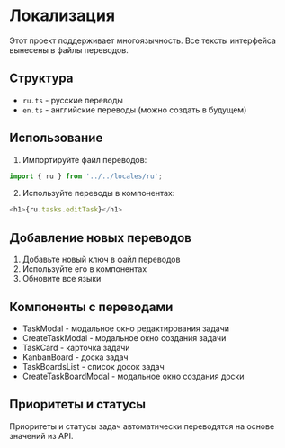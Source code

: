 # Локализация

Этот проект поддерживает многоязычность. Все тексты интерфейса вынесены в файлы переводов.

## Структура

- `ru.ts` - русские переводы
- `en.ts` - английские переводы (можно создать в будущем)

## Использование

1. Импортируйте файл переводов:
```typescript
import { ru } from '../../locales/ru';
```

2. Используйте переводы в компонентах:
```typescript
<h1>{ru.tasks.editTask}</h1>
```

## Добавление новых переводов

1. Добавьте новый ключ в файл переводов
2. Используйте его в компонентах
3. Обновите все языки

## Компоненты с переводами

- TaskModal - модальное окно редактирования задачи
- CreateTaskModal - модальное окно создания задачи  
- TaskCard - карточка задачи
- KanbanBoard - доска задач
- TaskBoardsList - список досок задач
- CreateTaskBoardModal - модальное окно создания доски

## Приоритеты и статусы

Приоритеты и статусы задач автоматически переводятся на основе значений из API.
